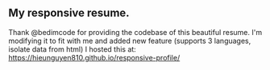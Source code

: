 ## My responsive resume.
Thank @bedimcode for providing the codebase of this beautiful resume.
I'm modifying it to fit with me and added new feature (supports 3 languages, isolate data from html)
I hosted this at: https://hieunguyen810.github.io/responsive-profile/